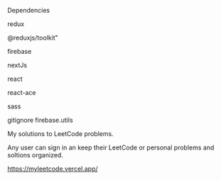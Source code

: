 Dependencies

redux

@reduxjs/toolkit"

firebase

nextJs

react

react-ace

sass

gitignore
firebase.utils

My solutions to LeetCode problems.

Any user can sign in an keep their LeetCode or personal problems and soltions organized.

https://myleetcode.vercel.app/
